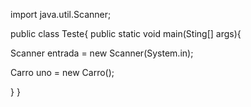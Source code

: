 import java.util.Scanner;

public class Teste{
  public static void main(Sting[] args){
  
  Scanner entrada = new Scanner(System.in);
  
  Carro uno = new Carro();
  
  

}
}
